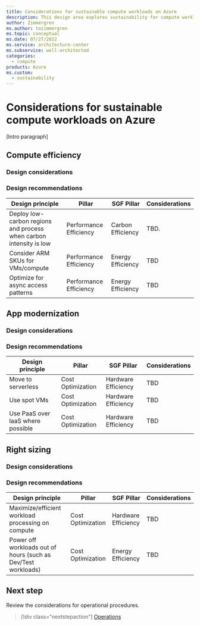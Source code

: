 ```yaml
---
title: Considerations for sustainable compute workloads on Azure
description: This design area explores sustainability for compute workloads on Azure.
author: Zimmergren
ms.author: tozimmergren
ms.topic: conceptual
ms.date: 07/27/2022
ms.service: architecture-center
ms.subservice: well-architected
categories: 
  - compute
products: Azure
ms.custom:
  - sustainability
---
```


# Considerations for sustainable compute workloads on Azure

[Intro paragraph]

## Compute efficiency

### Design considerations

### Design recommendations

|Design principle|Pillar|SGF Pillar|Considerations|
|---|---|---|---|
|Deploy low-carbon regions and process when carbon intensity is low|Performance Efficiency|Carbon Efficiency|TBD.|
|Consider ARM SKUs for VMs/compute|Performance Efficiency|Energy Efficiency|TBD|
|Optimize for async access patterns|Performance Efficiency|Energy Efficiency|TBD|

## App modernization

### Design considerations

### Design recommendations

|Design principle|Pillar|SGF Pillar|Considerations|
|---|---|---|---|
|Move to serverless|Cost Optimization|Hardware Efficiency|TBD|
|Use spot VMs|Cost Optimization|Hardware Efficiency|TBD|
|Use PaaS over IaaS where possible|Cost Optimization|Hardware Efficiency|TBD|

## Right sizing

### Design considerations

### Design recommendations

|Design principle|Pillar|SGF Pillar|Considerations|
|---|---|---|---|
|Maximize/efficient workload processing on compute|Cost Optimization|Hardware Efficiency|TBD|
|Power off workloads out of hours (such as Dev/Test workloads)|Cost Optimization|Energy Efficiency|TBD|

## Next step

Review the considerations for operational procedures.

> [!div class="nextstepaction"]
> [Operations](sustainability-operational-procedures.md)